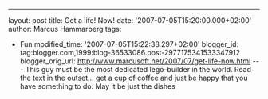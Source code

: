 ---
layout: post
title: Get a life! Now!
date: '2007-07-05T15:20:00.000+02:00'
author: Marcus Hammarberg
tags:
  - Fun
modified_time: '2007-07-05T15:22:38.297+02:00'
blogger_id: tag:blogger.com,1999:blog-36533086.post-2977175341533347912
blogger_orig_url: http://www.marcusoft.net/2007/07/get-life-now.html ---
This guy must be the most dedicated lego-builder in the world. Read the
text in the outset... get a cup of coffee and just be happy that you
have something to do. May it be just the dishes





